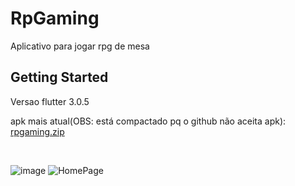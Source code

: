 # RpGaming

Aplicativo para jogar rpg de mesa

## Getting Started

Versao flutter 3.0.5

apk mais atual(OBS: está compactado pq o github não aceita apk): 
[rpgaming.zip](https://github.com/GuilhermeZety/RpGaming/files/9285195/rpgaming.zip)

<br />

![image](https://user-images.githubusercontent.com/90266977/183519800-b09e0b46-a889-403a-b787-c98b20a19236.png)
![HomePage](https://user-images.githubusercontent.com/90266977/183519918-153d1279-d5c3-4e2a-95e3-52fa0e6b6845.png)
